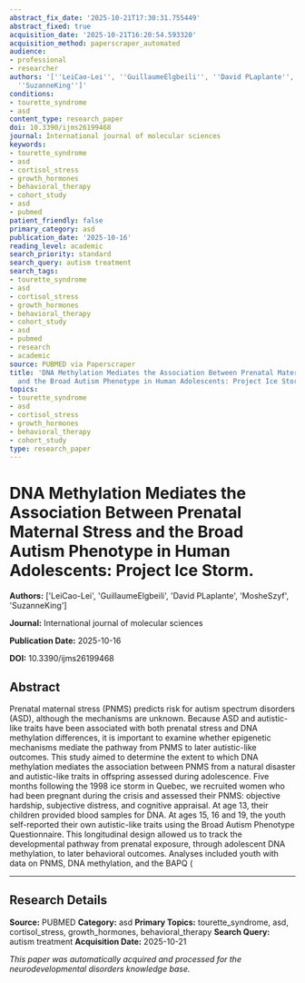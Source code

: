 ```yaml
---
abstract_fix_date: '2025-10-21T17:30:31.755449'
abstract_fixed: true
acquisition_date: '2025-10-21T16:20:54.593320'
acquisition_method: paperscraper_automated
audience:
- professional
- researcher
authors: '[''LeiCao-Lei'', ''GuillaumeElgbeili'', ''David PLaplante'', ''MosheSzyf'',
  ''SuzanneKing'']'
conditions:
- tourette_syndrome
- asd
content_type: research_paper
doi: 10.3390/ijms26199468
journal: International journal of molecular sciences
keywords:
- tourette_syndrome
- asd
- cortisol_stress
- growth_hormones
- behavioral_therapy
- cohort_study
- asd
- pubmed
patient_friendly: false
primary_category: asd
publication_date: '2025-10-16'
reading_level: academic
search_priority: standard
search_query: autism treatment
search_tags:
- tourette_syndrome
- asd
- cortisol_stress
- growth_hormones
- behavioral_therapy
- cohort_study
- asd
- pubmed
- research
- academic
source: PUBMED via Paperscraper
title: 'DNA Methylation Mediates the Association Between Prenatal Maternal Stress
  and the Broad Autism Phenotype in Human Adolescents: Project Ice Storm.'
topics:
- tourette_syndrome
- asd
- cortisol_stress
- growth_hormones
- behavioral_therapy
- cohort_study
type: research_paper
---
```


# DNA Methylation Mediates the Association Between Prenatal Maternal Stress and the Broad Autism Phenotype in Human Adolescents: Project Ice Storm.

**Authors:** ['LeiCao-Lei', 'GuillaumeElgbeili', 'David PLaplante', 'MosheSzyf', 'SuzanneKing']

**Journal:** International journal of molecular sciences

**Publication Date:** 2025-10-16

**DOI:** 10.3390/ijms26199468

## Abstract

Prenatal maternal stress (PNMS) predicts risk for autism spectrum disorders (ASD), although the mechanisms are unknown. Because ASD and autistic-like traits have been associated with both prenatal stress and DNA methylation differences, it is important to examine whether epigenetic mechanisms mediate the pathway from PNMS to later autistic-like outcomes. This study aimed to determine the extent to which DNA methylation mediates the association between PNMS from a natural disaster and autistic-like traits in offspring assessed during adolescence. Five months following the 1998 ice storm in Quebec, we recruited women who had been pregnant during the crisis and assessed their PNMS: objective hardship, subjective distress, and cognitive appraisal. At age 13, their children provided blood samples for DNA. At ages 15, 16 and 19, the youth self-reported their own autistic-like traits using the Broad Autism Phenotype Questionnaire. This longitudinal design allowed us to track the developmental pathway from prenatal exposure, through adolescent DNA methylation, to later behavioral outcomes. Analyses included youth with data on PNMS, DNA methylation, and the BAPQ (

---

## Research Details

**Source:** PUBMED
**Category:** asd
**Primary Topics:** tourette_syndrome, asd, cortisol_stress, growth_hormones, behavioral_therapy
**Search Query:** autism treatment
**Acquisition Date:** 2025-10-21

*This paper was automatically acquired and processed for the neurodevelopmental disorders knowledge base.*
